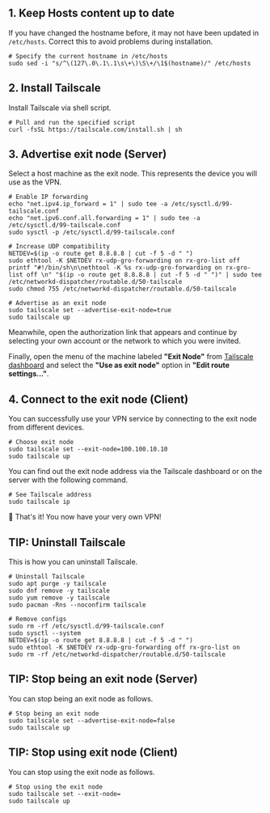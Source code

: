 ## 1. Keep Hosts content up to date

If you have changed the hostname before, it may not have been updated in `/etc/hosts`. Correct this to avoid problems during installation.

```shell
# Specify the current hostname in /etc/hosts
sudo sed -i "s/^\(127\.0\.1\.1\s\+\)\S\+/\1$(hostname)/" /etc/hosts
```

## 2. Install Tailscale

Install Tailscale via shell script.

```shell
# Pull and run the specified script
curl -fsSL https://tailscale.com/install.sh | sh
```

## 3. Advertise exit node (Server)

Select a host machine as the exit node. This represents the device you will use as the VPN.

```shell
# Enable IP forwarding
echo "net.ipv4.ip_forward = 1" | sudo tee -a /etc/sysctl.d/99-tailscale.conf
echo "net.ipv6.conf.all.forwarding = 1" | sudo tee -a /etc/sysctl.d/99-tailscale.conf
sudo sysctl -p /etc/sysctl.d/99-tailscale.conf

# Increase UDP compatibility
NETDEV=$(ip -o route get 8.8.8.8 | cut -f 5 -d " ")
sudo ethtool -K $NETDEV rx-udp-gro-forwarding on rx-gro-list off
printf "#!/bin/sh\n\nethtool -K %s rx-udp-gro-forwarding on rx-gro-list off \n" "$(ip -o route get 8.8.8.8 | cut -f 5 -d " ")" | sudo tee /etc/networkd-dispatcher/routable.d/50-tailscale
sudo chmod 755 /etc/networkd-dispatcher/routable.d/50-tailscale

# Advertise as an exit node
sudo tailscale set --advertise-exit-node=true
sudo tailscale up
```

Meanwhile, open the authorization link that appears and continue by selecting your own account or the network to which you were invited.

Finally, open the menu of the machine labeled **"Exit Node"** from [Tailscale dashboard](https://login.tailscale.com/admin/machines) and select the **"Use as exit node"** option in **"Edit route settings..."**.

## 4. Connect to the exit node (Client)

You can successfully use your VPN service by connecting to the exit node from different devices.

```shell
# Choose exit node
sudo tailscale set --exit-node=100.100.10.10
sudo tailscale up
```

You can find out the exit node address via the Tailscale dashboard or on the server with the following command.

```shell
# See Tailscale address
sudo tailscale ip
```

🎉 That's it! You now have your very own VPN!

## TIP: Uninstall Tailscale

This is how you can uninstall Tailscale.

```shell
# Uninstall Tailscale
sudo apt purge -y tailscale
sudo dnf remove -y tailscale
sudo yum remove -y tailscale
sudo pacman -Rns --noconfirm tailscale

# Remove configs
sudo rm -rf /etc/sysctl.d/99-tailscale.conf
sudo sysctl --system
NETDEV=$(ip -o route get 8.8.8.8 | cut -f 5 -d " ")
sudo ethtool -K $NETDEV rx-udp-gro-forwarding off rx-gro-list on
sudo rm -rf /etc/networkd-dispatcher/routable.d/50-tailscale
```

## TIP: Stop being an exit node (Server)

You can stop being an exit node as follows.

```shell
# Stop being an exit node
sudo tailscale set --advertise-exit-node=false
sudo tailscale up
```

## TIP: Stop using exit node (Client)

You can stop using the exit node as follows.

```shell
# Stop using the exit node
sudo tailscale set --exit-node=
sudo tailscale up
```
